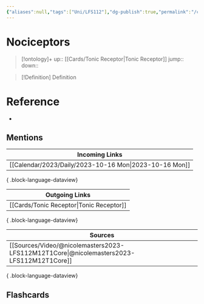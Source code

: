 ```yaml
---
{"aliases":null,"tags":["Uni/LFS112"],"dg-publish":true,"permalink":"/cards/nociceptors/","dgPassFrontmatter":true}
---
```


# Nociceptors

> [!ontology]+
> up:: [[Cards/Tonic Receptor\|Tonic Receptor]]
> jump:: 
> down:: 

> [!Definition] Definition

# Reference

- 

## Mentions

| Incoming Links                                            |
| --------------------------------------------------------- |
| [[Calendar/2023/Daily/2023-10-16 Mon\|2023-10-16 Mon]] |

{ .block-language-dataview}

| Outgoing Links                              |
| ------------------------------------------- |
| [[Cards/Tonic Receptor\|Tonic Receptor]] |

{ .block-language-dataview}

| Sources                                                                                     |
| ------------------------------------------------------------------------------------------- |
| [[Sources/Video/@nicolemasters2023-LFS112M12T1Core\|@nicolemasters2023-LFS112M12T1Core]] |

{ .block-language-dataview}

## Flashcards